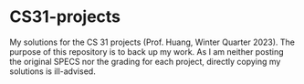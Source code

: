 # CS31-projects

My solutions for the CS 31 projects (Prof. Huang, Winter Quarter 2023). The purpose of this repository is to back up my work. As I am neither posting the original SPECS nor the grading for each project, directly copying my solutions is ill-advised.
